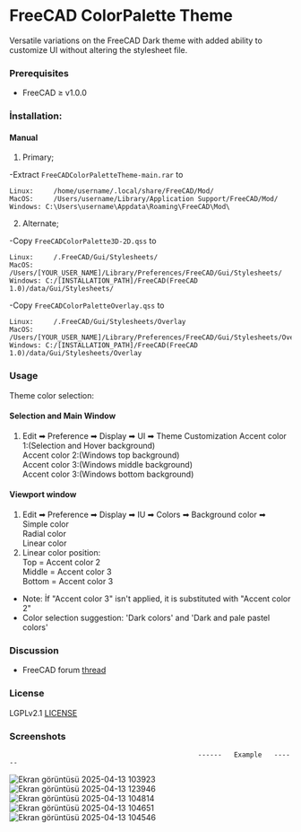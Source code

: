 # FreeCAD ColorPalette Theme
Versatile variations on the FreeCAD Dark theme with added ability to customize UI without altering the stylesheet file.

### Prerequisites
* FreeCAD ≥ v1.0.0

### İnstallation:

#### Manual

1. Primary;
  
  -Extract `FreeCADColorPaletteTheme-main.rar` to
   ```
   Linux:     /home/username/.local/share/FreeCAD/Mod/
   MacOS:     /Users/username/Library/Application Support/FreeCAD/Mod/
   Windows: C:\Users\username\Appdata\Roaming\FreeCAD\Mod\
   ```
2. Alternate;
  
  -Copy `FreeCADColorPalette3D-2D.qss` to
   ```
   Linux:     /.FreeCAD/Gui/Stylesheets/
   MacOS:     /Users/[YOUR_USER_NAME]/Library/Preferences/FreeCAD/Gui/Stylesheets/
   Windows: C:/[INSTALLATION_PATH]/FreeCAD(FreeCAD 1.0)/data/Gui/Stylesheets/
   ```
  -Copy `FreeCADColorPaletteOverlay.qss` to
   ```
   Linux:     /.FreeCAD/Gui/Stylesheets/Overlay
   MacOS:     /Users/[YOUR_USER_NAME]/Library/Preferences/FreeCAD/Gui/Stylesheets/Overlay
   Windows: C:/[INSTALLATION_PATH]/FreeCAD(FreeCAD 1.0)/data/Gui/Stylesheets/Overlay
   ```
### Usage
Theme color selection:  
#### Selection and Main Window  
1. Edit ➡ Preference ➡ Display ➡ UI ➡ Theme Customization
  Accent color 1:(Selection and Hover background)  
  Accent color 2:(Windows top background)  
  Accent color 3:(Windows middle background)  
  Accent color 3:(Windows bottom background)  
#### Viewport window
1. Edit ➡ Preference ➡ Display ➡ IU ➡ Colors ➡ Background color ➡  
  Simple color  
  Radial color  
  Linear color  
2. Linear color position:  
  Top    = Accent color 2  
  Middle = Accent color 3      
  Bottom = Accent color 3  
                          
- Note: İf "Accent color 3" isn't applied, it is substituted with "Accent color 2"
- Color selection suggestion: 'Dark colors' and 'Dark and pale pastel colors'  

### Discussion
* FreeCAD forum [thread](https://forum.freecad.org/viewtopic.php?t=93274)

### License
LGPLv2.1 [LICENSE](LICENSE)

### Screenshots
                                                   ------   Example   ------



                    
![Ekran görüntüsü 2025-04-13 103923](https://github.com/user-attachments/assets/a913c018-e1e7-426b-a06f-d82f9dfdcfee)
![Ekran görüntüsü 2025-04-13 123946](https://github.com/user-attachments/assets/5895803f-8f69-4c3c-944b-a248cc0d8717)
![Ekran görüntüsü 2025-04-13 104814](https://github.com/user-attachments/assets/9201d085-ba62-4405-a857-e3da725d45bf)
![Ekran görüntüsü 2025-04-13 104651](https://github.com/user-attachments/assets/36e31559-914a-48db-9e56-4b213f9b4f00)
![Ekran görüntüsü 2025-04-13 104546](https://github.com/user-attachments/assets/380b88d5-41c3-418c-aeb8-d1fc4278e1a3)
